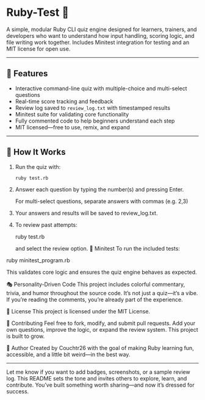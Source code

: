 # Ruby-Test 🧪

A simple, modular Ruby CLI quiz engine designed for learners, trainers, and developers who want to understand how input handling, scoring logic, and file writing work together. Includes Minitest integration for testing and an MIT license for open use.

---

## 🚀 Features

- Interactive command-line quiz with multiple-choice and multi-select questions
- Real-time score tracking and feedback
- Review log saved to `review_log.txt` with timestamped results
- Minitest suite for validating core functionality
- Fully commented code to help beginners understand each step
- MIT licensed—free to use, remix, and expand

---

## 🧠 How It Works

1. Run the quiz with:
   ```bash
   ruby test.rb

2. Answer each question by typing the number(s) and pressing Enter.

   For multi-select questions, separate answers with commas (e.g. 2,3)

3. Your answers and results will be saved to review_log.txt.

4. To review past attempts:
   
   ruby test.rb
   
   and select the review option.
🧪 Minitest
To run the included tests:

ruby minitest_program.rb

This validates core logic and ensures the quiz engine behaves as expected.

🎭 Personality-Driven Code
This project includes colorful commentary, trivia, and humor throughout the source code. It’s not just a quiz—it’s a vibe. If you’re reading the comments, you’re already part of the experience.

📄 License
This project is licensed under the MIT License.

🙌 Contributing
Feel free to fork, modify, and submit pull requests. Add your own questions, improve the logic, or expand the review system. This project is built to grow.

💬 Author
Created by Couchtr26 with the goal of making Ruby learning fun, accessible, and a little bit weird—in the best way.

---

Let me know if you want to add badges, screenshots, or a sample review log. This README sets the tone and invites others to explore, learn, and contribute. You’ve built something worth sharing—and now it’s dressed for success.

